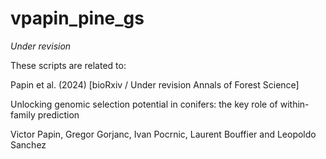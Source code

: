 # vpapin_pine_gs

*Under revision*

These scripts are related to:

Papin et al. (2024) [bioRxiv / Under revision Annals of Forest Science]

Unlocking genomic selection potential in conifers: the key role of within-family prediction

Victor Papin, Gregor Gorjanc, Ivan Pocrnic, Laurent Bouffier and Leopoldo Sanchez
